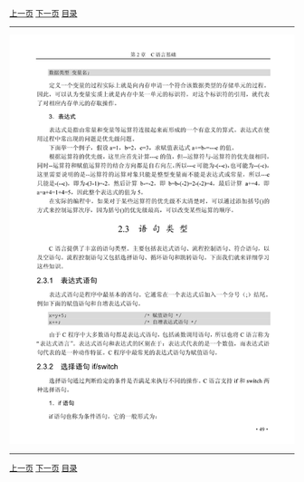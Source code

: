[上一页](061.md) [下一页](063.md) [目录](../README.md)

***

![062](../images/062.png)

***

[上一页](061.md) [下一页](063.md) [目录](../README.md)
